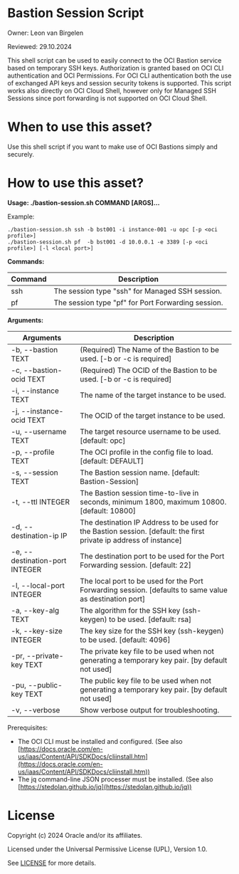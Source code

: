 # Bastion Session Script

Owner: Leon van Birgelen

Reviewed: 29.10.2024

This shell script can be used to easily connect to the OCI Bastion service based on temporary SSH keys. Authorization is granted based on OCI CLI authentication and OCI Permissions. For OCI CLI authentication both the use of exchanged API keys and session security tokens is supported. This script works also directly on OCI Cloud Shell, however only for Managed SSH Sessions since port forwarding is not supported on OCI Cloud Shell.


# When to use this asset?

Use this shell script if you want to make use of OCI Bastions simply and securely.

# How to use this asset?

**Usage: ./bastion-session.sh COMMAND [ARGS]...**

Example:

```text
./bastion-session.sh ssh -b bst001 -i instance-001 -u opc [-p <oci profile>]
./bastion-session.sh pf  -b bst001 -d 10.0.0.1 -e 3389 [-p <oci profile>] [-l <local port>] 
```

**Commands:**

| Command | Description |
|-----|-----------------------------|
| ssh | The session type "ssh" for Managed SSH session.|
| pf  | The session type "pf" for Port Forwarding session.|

**Arguments:**

| Arguments                       | Description |
|---------------------------------|---|
| -b, --bastion TEXT              | (Required) The Name of the Bastion to be used. [-b or -c is required]|
| -c, --bastion-ocid TEXT         | (Required) The OCID of the Bastion to be used. [-b or -c is required]|
| -i, --instance TEXT             | The name of the target instance to be used.|
| -j, --instance-ocid TEXT        | The OCID of the target instance to be used.|
| -u, --username TEXT             | The target resource username to be used. [default: opc]|
| -p, --profile TEXT              | The OCI profile in the config file to load. [default: DEFAULT]|
| -s, --session TEXT              | The Bastion session name. [default: Bastion-Session]|
| -t, --ttl INTEGER               | The Bastion session time-to-live in seconds, minimum 1800, maximum 10800. [default: 10800]|
| -d, --destination-ip IP         | The destination IP Address to be used for the Bastion session. [default: the first private ip address of instance]|
| -e, --destination-port INTEGER  | The destination port to be used for the Port Forwarding session. [default: 22]|
| -l, --local-port INTEGER        | The local port to be used for the Port Forwarding session. [defaults to same value as destination port]|
| -a, --key-alg TEXT              | The algorithm for the SSH key (ssh-keygen) to be used. [default: rsa]|
| -k, --key-size INTEGER          | The key size for the SSH key (ssh-keygen) to be used. [default: 4096]|
| -pr, --private-key TEXT         | The private key file to be used when not generating a temporary key pair. [by default not used]|
| -pu, --public-key TEXT          | The public key file to be used when not generating a temporary key pair. [by default not used]|
| -v, --verbose                   | Show verbose output for troubleshooting.|

Prerequisites:

- The OCI CLI must be installed and configured.
  (See also [https://docs.oracle.com/en-us/iaas/Content/API/SDKDocs/cliinstall.htm](https://docs.oracle.com/en-us/iaas/Content/API/SDKDocs/cliinstall.htm))
- The jq command-line JSON processer must be installed.
  (See also [https://stedolan.github.io/jq](https://stedolan.github.io/jq))

# License

Copyright (c) 2024 Oracle and/or its affiliates.

Licensed under the Universal Permissive License (UPL), Version 1.0.

See [LICENSE](https://github.com/oracle-devrel/technology-engineering/blob/main/LICENSE) for more details.
